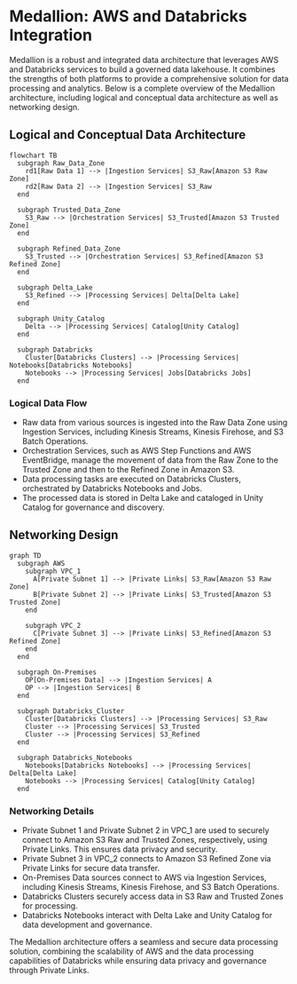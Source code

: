 # Medallion: AWS and Databricks Integration

Medallion is a robust and integrated data architecture that leverages AWS and Databricks services to build a governed data lakehouse. It combines the strengths of both platforms to provide a comprehensive solution for data processing and analytics. Below is a complete overview of the Medallion architecture, including logical and conceptual data architecture as well as networking design.

## Logical and Conceptual Data Architecture
```mermaid
flowchart TB
  subgraph Raw_Data_Zone
    rd1[Raw Data 1] --> |Ingestion Services| S3_Raw[Amazon S3 Raw Zone]
    rd2[Raw Data 2] --> |Ingestion Services| S3_Raw
  end

  subgraph Trusted_Data_Zone
    S3_Raw --> |Orchestration Services| S3_Trusted[Amazon S3 Trusted Zone]
  end

  subgraph Refined_Data_Zone
    S3_Trusted --> |Orchestration Services| S3_Refined[Amazon S3 Refined Zone]
  end

  subgraph Delta_Lake
    S3_Refined --> |Processing Services| Delta[Delta Lake]
  end

  subgraph Unity_Catalog
    Delta --> |Processing Services| Catalog[Unity Catalog]
  end

  subgraph Databricks
    Cluster[Databricks Clusters] --> |Processing Services| Notebooks[Databricks Notebooks]
    Notebooks --> |Processing Services| Jobs[Databricks Jobs]
  end
```

### Logical Data Flow
- Raw data from various sources is ingested into the Raw Data Zone using Ingestion Services, including Kinesis Streams, Kinesis Firehose, and S3 Batch Operations.
- Orchestration Services, such as AWS Step Functions and AWS EventBridge, manage the movement of data from the Raw Zone to the Trusted Zone and then to the Refined Zone in Amazon S3.
- Data processing tasks are executed on Databricks Clusters, orchestrated by Databricks Notebooks and Jobs.
- The processed data is stored in Delta Lake and cataloged in Unity Catalog for governance and discovery.

## Networking Design
```mermaid
graph TD
  subgraph AWS
    subgraph VPC_1
      A[Private Subnet 1] --> |Private Links| S3_Raw[Amazon S3 Raw Zone]
      B[Private Subnet 2] --> |Private Links| S3_Trusted[Amazon S3 Trusted Zone]
    end

    subgraph VPC_2
      C[Private Subnet 3] --> |Private Links| S3_Refined[Amazon S3 Refined Zone]
    end
  end

  subgraph On-Premises
    OP[On-Premises Data] --> |Ingestion Services| A
    OP --> |Ingestion Services| B
  end

  subgraph Databricks_Cluster
    Cluster[Databricks Clusters] --> |Processing Services| S3_Raw
    Cluster --> |Processing Services| S3_Trusted
    Cluster --> |Processing Services| S3_Refined
  end

  subgraph Databricks_Notebooks
    Notebooks[Databricks Notebooks] --> |Processing Services| Delta[Delta Lake]
    Notebooks --> |Processing Services| Catalog[Unity Catalog]
  end
```

### Networking Details
- Private Subnet 1 and Private Subnet 2 in VPC_1 are used to securely connect to Amazon S3 Raw and Trusted Zones, respectively, using Private Links. This ensures data privacy and security.
- Private Subnet 3 in VPC_2 connects to Amazon S3 Refined Zone via Private Links for secure data transfer.
- On-Premises Data sources connect to AWS via Ingestion Services, including Kinesis Streams, Kinesis Firehose, and S3 Batch Operations.
- Databricks Clusters securely access data in S3 Raw and Trusted Zones for processing.
- Databricks Notebooks interact with Delta Lake and Unity Catalog for data development and governance.

The Medallion architecture offers a seamless and secure data processing solution, combining the scalability of AWS and the data processing capabilities of Databricks while ensuring data privacy and governance through Private Links.